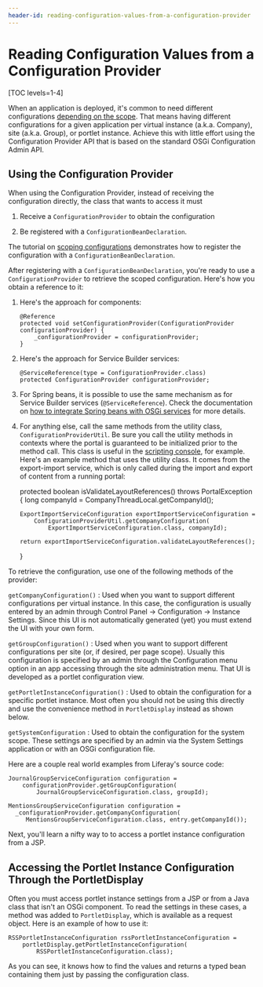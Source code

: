 ```yaml
---
header-id: reading-configuration-values-from-a-configuration-provider
---
```


# Reading Configuration Values from a Configuration Provider

[TOC levels=1-4]

When an application is deployed, it's common to need different configurations
[depending on the scope](/docs/7-1/tutorials/-/knowledge_base/t/scoping-configurations).
That means having different
configurations for a given application per virtual instance (a.k.a. Company),
site (a.k.a. Group), or portlet instance. Achieve this with little effort using
the Configuration Provider API that is based on the standard OSGi Configuration
Admin API.

## Using the Configuration Provider

When using the Configuration Provider, instead of receiving the configuration
directly, the class that wants to access it must 

1.  Receive a `ConfigurationProvider` to obtain the configuration

2.  Be registered with a `ConfigurationBeanDeclaration`.

The tutorial on 
[scoping configurations](/docs/7-1/tutorials/-/knowledge_base/t/scoping-configurations) 
demonstrates how to register the configuration with a `ConfigurationBeanDeclaration`.

After registering with a `ConfigurationBeanDeclaration`, you're ready to use a
`ConfigurationProvider` to retrieve the scoped configuration. Here's how you
obtain a reference to it:

1.  Here's the approach for components:

        @Reference
        protected void setConfigurationProvider(ConfigurationProvider configurationProvider) {
            _configurationProvider = configurationProvider;
        }

2.  Here's the approach for Service Builder services:

        @ServiceReference(type = ConfigurationProvider.class)
        protected ConfigurationProvider configurationProvider;

3.  For Spring beans, it is possible to use the same mechanism as for Service
    Builder services (`@ServiceReference`). Check the documentation on 
    [how to integrate Spring beans with OSGi services](/docs/7-1/tutorials/-/knowledge_base/t/invoking-services-from-service-builder-code#referencing-an-osgi-service)
    for more details.

4.  For anything else, call the same methods from the utility class,
    `ConfigurationProviderUtil`. Be sure you call the utility methods in
    contexts where the portal is guaranteed to be initialized prior to the
    method call. This class is useful in the 
    [scripting console](/docs/7-0/user/-/knowledge_base/u/running-scripts-from-the-script-console),
    for example. Here's an example method that uses the utility class. It comes
    from the export-import service, which is only called during the import and
    export of content from a running portal:

	protected boolean isValidateLayoutReferences() throws PortalException {
		long companyId = CompanyThreadLocal.getCompanyId();

		ExportImportServiceConfiguration exportImportServiceConfiguration =
			ConfigurationProviderUtil.getCompanyConfiguration(
				ExportImportServiceConfiguration.class, companyId);

		return exportImportServiceConfiguration.validateLayoutReferences();
	}

To retrieve the configuration, use one of the following methods of the provider:

`getCompanyConfiguration()`
: Used when you want to support different configurations per virtual instance.
In this case, the configuration is usually entered by an admin through Control
Panel &rarr; Configuration &rarr; Instance Settings. Since this UI is not
automatically generated (yet) you must extend the UI with your own form.

`getGroupConfiguration()`
: Used when you want to support different configurations per site (or, if
desired, per page scope). Usually this configuration is specified by an admin
through the Configuration menu option in an app accessing through the site
administration menu. That UI is developed as a portlet configuration view.

`getPortletInstanceConfiguration()`
: Used to obtain the configuration for a specific portlet instance. Most often
you should not be using this directly and use the convenience method in
`PortletDisplay` instead as shown below.

`getSystemConfiguration`
: Used to obtain the configuration for the system scope. These settings are
specified by an admin via the System Settings application or with an OSGi
configuration file.

Here are a couple real world examples from Liferay's source code:

    JournalGroupServiceConfiguration configuration =
        configurationProvider.getGroupConfiguration(
            JournalGroupServiceConfiguration.class, groupId);

    MentionsGroupServiceConfiguration configuration =
      _configurationProvider.getCompanyConfiguration(
         MentionsGroupServiceConfiguration.class, entry.getCompanyId());

Next, you'll learn a nifty way to to access a portlet instance configuration
from a JSP.

## Accessing the Portlet Instance Configuration Through the PortletDisplay

Often you must access portlet instance settings from a JSP or from a Java class
that isn't an OSGi component. To read the settings in these cases, a
method was added to `PortletDisplay`, which is available as a request object.
Here is an example of how to use it:

    RSSPortletInstanceConfiguration rssPortletInstanceConfiguration =
        portletDisplay.getPortletInstanceConfiguration(
            RSSPortletInstanceConfiguration.class);

As you can see, it knows how to find the values and returns a typed bean
containing them just by passing the configuration class.
